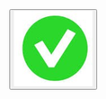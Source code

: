 <!DOCTYPE html>
<html lang="ar">
<head>
    <meta charset="UTF-8">
    <meta name="viewport" content="width=device-width, initial-scale=1.0">
    <title>زر للانتقال إلى صفحة بلو</title>
</head>
<body>
   <a href='#'>
       <button><img src ='yu.jpg'>  </button>
   </a>
</body>
</html>
